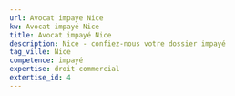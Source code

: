 ```yaml
---
url: Avocat impaye Nice
kw: Avocat impayé Nice
title: Avocat impayé Nice
description: Nice - confiez-nous votre dossier impayé
tag_ville: Nice
competence: impayé
expertise: droit-commercial
extertise_id: 4
---
```


